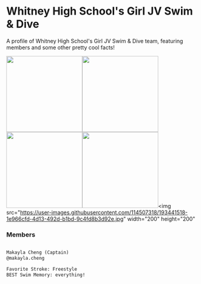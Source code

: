 # Whitney High School's Girl JV Swim & Dive

A profile of Whitney High School's Girl JV Swim & Dive team, featuring members and some other pretty cool facts!

<img src="https://user-images.githubusercontent.com/114507318/193440933-4fb8311c-7d05-4444-988a-9a322e2ad4ed.jpg" width="200" height="200"><img src="https://user-images.githubusercontent.com/114507318/193441320-d5cc43ed-723d-4d1e-9da5-334ee4f42681.jpg" width="200" height="200"><img src="https://user-images.githubusercontent.com/114507318/193441357-f5d9dc3f-b24f-4026-a0e2-dc244dffb5c5.jpg" width="200" height="200"><img src="https://user-images.githubusercontent.com/114507318/193441482-e8795167-1d08-4322-9647-8b848da084d1.jpg" width="200" height="200"><img src="https://user-images.githubusercontent.com/114507318/193441518-1e966cfd-4d13-492d-b1bd-9c4fd8b3d92e.jpg" width="200" height="200"



### Members

```markdown

Makayla Cheng (Captain)
@makayla.cheng

Favorite Stroke: Freestyle
BEST Swim Memory: everything!
```

